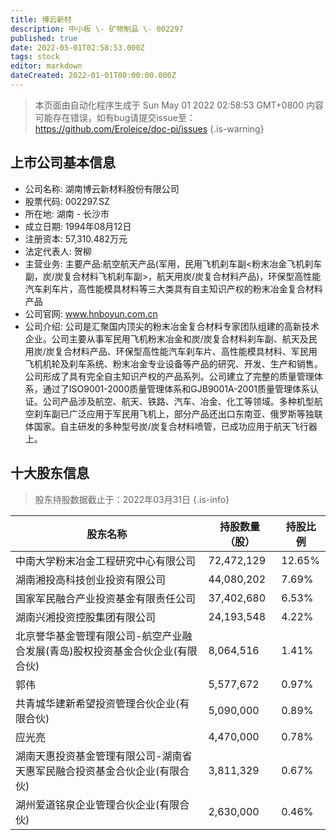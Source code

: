 ```yaml
---
title: 博云新材
description: 中小板 \- 矿物制品 \- 002297
published: true
date: 2022-05-01T02:58:53.000Z
tags: stock
editor: markdown
dateCreated: 2022-01-01T00:00:00.000Z
---
```


> 本页面由自动化程序生成于 Sun May 01 2022 02:58:53 GMT+0800
> 内容可能存在错误，如有bug请提交issue至：https://github.com/Eroleice/doc-pi/issues
{.is-warning}

## 上市公司基本信息
- 公司名称: 湖南博云新材料股份有限公司
- 股票代码: 002297.SZ
- 所在地: 湖南 - 长沙市
- 成立日期: 1994年08月12日
- 注册资本: 57,310.482万元
- 法定代表人: 贺柳
- 主营业务: 主要产品:航空航天产品(军用，民用飞机刹车副<粉末冶金飞机刹车副，炭/炭复合材料飞机刹车副>，航天用炭/炭复合材料产品)，环保型高性能汽车刹车片，高性能模具材料等三大类具有自主知识产权的粉末冶金复合材料产品
- 公司官网: www.hnboyun.com.cn
- 公司介绍: 公司是汇聚国内顶尖的粉末冶金复合材料专家团队组建的高新技术企业。公司主要从事军民用飞机粉末冶金和炭/炭复合材料刹车副、航天及民用炭/炭复合材料产品、环保型高性能汽车刹车片、高性能模具材料、军民用飞机机轮及刹车系统、粉末冶金专业设备等产品的研究、开发、生产和销售。公司形成了具有完全自主知识产权的产品系列。公司建立了完整的质量管理体系，通过了ISO9001-2000质量管理体系和GJB9001A-2001质量管理体系认证。公司产品涉及航空、航天、铁路、汽车、冶金、化工等领域。多种机型航空刹车副已广泛应用于军民用飞机上，部分产品还出口东南亚、俄罗斯等独联体国家。自主研发的多种型号炭/炭复合材料喷管，已成功应用于航天飞行器上。


## 十大股东信息
> 股东持股数据截止于：2022年03月31日
{.is-info}

| 股东名称 | 持股数量（股） | 持股比例 |
| --- | --- | --- |
| 中南大学粉末冶金工程研究中心有限公司 | 72,472,129 | 12.65% |
| 湖南湘投高科技创业投资有限公司 | 44,080,202 | 7.69% |
| 国家军民融合产业投资基金有限责任公司 | 37,402,680 | 6.53% |
| 湖南兴湘投资控股集团有限公司 | 24,193,548 | 4.22% |
| 北京誉华基金管理有限公司-航空产业融合发展(青岛)股权投资基金合伙企业(有限合伙) | 8,064,516 | 1.41% |
| 郭伟 | 5,577,672 | 0.97% |
| 共青城华建新希望投资管理合伙企业(有限合伙) | 5,090,000 | 0.89% |
| 应光亮 | 4,470,000 | 0.78% |
| 湖南天惠投资基金管理有限公司-湖南省天惠军民融合投资基金合伙企业(有限合伙) | 3,811,329 | 0.67% |
| 湖州爱道铭泉企业管理合伙企业(有限合伙) | 2,630,000 | 0.46% |




